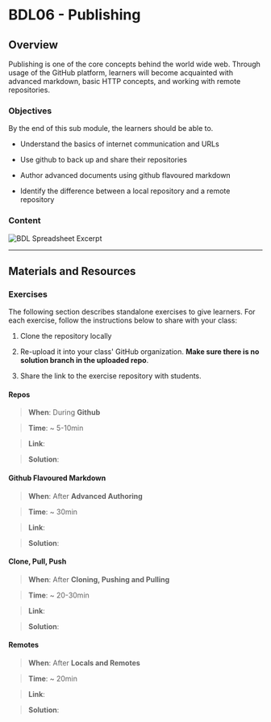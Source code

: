 # BDL06 - Publishing

  

## Overview

  

Publishing is one of the core concepts behind the world wide web. Through usage of the GitHub platform, learners will become acquainted with advanced markdown, basic HTTP concepts, and working with remote repositories.

  

### Objectives

  

By the end of this sub module, the learners should be able to.

  

- Understand the basics of internet communication and URLs

- Use github to back up and share their repositories

- Author advanced documents using github flavoured markdown

- Identify the difference between a local repository and a remote repository

  

### Content

  

![BDL Spreadsheet Excerpt](http://spreadshot.io/api/capture?id=2PACX-1vRmbQwSykUGZ0ft5T7p6_eAwOaQk-fAe2Jrq_D-7hILIa1eH-9W-7xMCbh5c92uXbFY5OOQnY-Oifl2&gid=0&single=true&range=C22:C27&width=525&height=550&scale=1.25)

  



  

---

  

## Materials and Resources

  

### Exercises

  

The following section describes standalone exercises to give learners. For each exercise, follow the instructions below to share with your class:

  

1. Clone the repository locally

1. Re-upload it into your class' GitHub organization. **Make sure there is no solution branch in the uploaded repo**.

1. Share the link to the exercise repository with students.

  

#### Repos

  

>  **When**: During **Github**

>

>  **Time**: ~ 5-10min

>

>  **Link**: 

>

>  **Solution**: 

  

#### Github Flavoured Markdown

  

>  **When**: After **Advanced Authoring**

>

>  **Time**: ~ 30min

>

>  **Link**: 

>

>  **Solution**: 

  

#### Clone, Pull, Push

  

>  **When**: After **Cloning, Pushing and Pulling**

>

>  **Time**: ~ 20-30min

>

>  **Link**: 

>

>  **Solution**: 

  

#### Remotes

  

>  **When**: After **Locals and Remotes**

>

>  **Time**: ~ 20min

>

>  **Link**: 

>

>  **Solution**: 